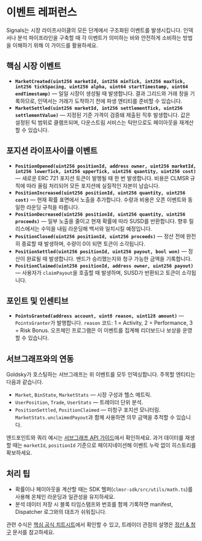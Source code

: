 # 이벤트 레퍼런스

Signals는 시장 라이프사이클의 모든 단계에서 구조화된 이벤트를 발생시킵니다. 인덱서나 분석 파이프라인을 구축할 때 각 이벤트가 의미하는 바와 안전하게 소비하는 방법을 이해하기 위해 이 가이드를 활용하세요.

## 핵심 시장 이벤트

- **`MarketCreated(uint256 marketId, int256 minTick, int256 maxTick, int256 tickSpacing, uint256 alpha, uint64 startTimestamp, uint64 endTimestamp)`** — 일일 시장이 생성될 때 발생합니다. 결과 그리드와 거래 창을 기록하므로, 인덱서는 거래가 도착하기 전에 파생 엔티티를 준비할 수 있습니다.
- **`MarketSettled(uint256 marketId, int256 settlementTick, uint256 settlementValue)`** — 지정된 기준 가격이 검증돼 제출된 직후 발생합니다. 값은 설정된 틱 범위로 클램프되며, 다운스트림 서비스는 틱만으로도 페이아웃을 재계산할 수 있습니다.

## 포지션 라이프사이클 이벤트

- **`PositionOpened(uint256 positionId, address owner, uint256 marketId, int256 lowerTick, int256 upperTick, uint256 quantity, uint256 cost)`** — 새로운 ERC 721 포지션 토큰이 발행될 때 한 번 발생합니다. 비용은 CLMSR 규칙에 따라 올림 처리되어 모든 포지션에 실질적인 자본이 남습니다.
- **`PositionIncreased(uint256 positionId, uint256 quantity, uint256 cost)`** — 현재 확률 표면에서 노출을 추가합니다. 수량과 비용은 오픈 이벤트와 동일한 라운딩 규칙을 따릅니다.
- **`PositionDecreased(uint256 positionId, uint256 quantity, uint256 proceeds)`** — 일부 노출을 줄이고 현재 확률에 따라 SUSD를 반환합니다. 향후 릴리스에서는 수익을 내림 라운딩해 백서와 일치시킬 예정입니다.
- **`PositionClosed(uint256 positionId, uint256 proceeds)`** — 정산 전에 완전히 종료할 때 발생하며, 수량이 0이 되면 토큰이 소각됩니다.
- **`PositionSettled(uint256 positionId, uint256 payout, bool won)`** — 정산이 완료될 때 발생합니다. 밴드가 승리했는지와 청구 가능한 금액을 기록합니다.
- **`PositionClaimed(uint256 positionId, address owner, uint256 payout)`** — 사용자가 `claimPayout`을 호출할 때 발생하며, SUSD가 반환되고 토큰이 소각됩니다.

## 포인트 및 인센티브

- **`PointsGranted(address account, uint8 reason, uint128 amount)`** — `PointsGranter`가 발행합니다. `reason` 코드: 1 = Activity, 2 = Performance, 3 = Risk Bonus. 오프체인 프로그램은 이 이벤트를 집계해 리더보드나 보상을 운영할 수 있습니다.

## 서브그래프와의 연동

Goldsky가 호스팅하는 서브그래프는 위 이벤트를 모두 인덱싱합니다. 주목할 엔티티는 다음과 같습니다.
- `Market`, `BinState`, `MarketStats` — 시장 구성과 헬스 메트릭.
- `UserPosition`, `Trade`, `UserStats` — 트레이더 단위 분석.
- `PositionSettled`, `PositionClaimed` — 미청구 포지션 모니터링. `MarketStats.unclaimedPayout`과 함께 사용하면 의무 금액을 추적할 수 있습니다.

엔드포인트와 쿼리 예시는 [서브그래프 API 가이드](./subgraph.md)에서 확인하세요. 과거 데이터를 재생할 때는 `marketId`, `positionId` 기준으로 페이지네이션해 이벤트 누락 없이 히스토리를 확보하세요.

## 처리 팁

- 확률이나 페이아웃을 계산할 때는 SDK 헬퍼(`clmsr-sdk/src/utils/math.ts`)를 사용해 온체인 라운딩과 일관성을 유지하세요.
- 분석 데이터 저장 시 블록 타임스탬프와 번호를 함께 기록하면 manifest, Dispatcher 로그와의 대조가 쉬워집니다.

관련 수식은 [핵심 공식 치트시트](../mechanism/key-formulas.md)에서 확인할 수 있고, 트레이더 관점의 설명은 [정산 & 청구](../user/settlement.md) 문서를 참고하세요.
